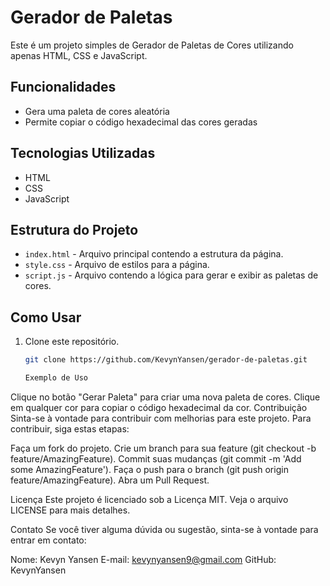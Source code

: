 # Gerador de Paletas

Este é um projeto simples de Gerador de Paletas de Cores utilizando apenas HTML, CSS e JavaScript.

## Funcionalidades

- Gera uma paleta de cores aleatória
- Permite copiar o código hexadecimal das cores geradas

## Tecnologias Utilizadas

- HTML
- CSS
- JavaScript

## Estrutura do Projeto

- `index.html` - Arquivo principal contendo a estrutura da página.
- `style.css` - Arquivo de estilos para a página.
- `script.js` - Arquivo contendo a lógica para gerar e exibir as paletas de cores.

## Como Usar

1. Clone este repositório.
   ```sh
   git clone https://github.com/KevynYansen/gerador-de-paletas.git

   Exemplo de Uso
Clique no botão "Gerar Paleta" para criar uma nova paleta de cores.
Clique em qualquer cor para copiar o código hexadecimal da cor.
Contribuição
Sinta-se à vontade para contribuir com melhorias para este projeto. Para contribuir, siga estas etapas:

Faça um fork do projeto.
Crie um branch para sua feature (git checkout -b feature/AmazingFeature).
Commit suas mudanças (git commit -m 'Add some AmazingFeature').
Faça o push para o branch (git push origin feature/AmazingFeature).
Abra um Pull Request.

Licença
Este projeto é licenciado sob a Licença MIT. Veja o arquivo LICENSE para mais detalhes.

Contato
Se você tiver alguma dúvida ou sugestão, sinta-se à vontade para entrar em contato:

Nome: Kevyn Yansen
E-mail: kevynyansen9@gmail.com
GitHub: KevynYansen
